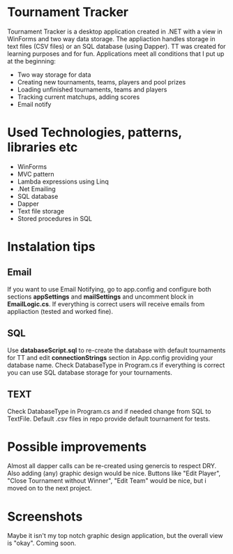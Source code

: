 # Tournament Tracker
Tournament Tracker is a desktop application created in .NET with a view in WinForms and two way data storage. The appliaction handles storage in text files (CSV files) or an SQL database (using Dapper). TT was created for learning purposes and for fun.
Applications meet all conditions that I put up at the beginning:
<ul>
  <li>Two way storage for data</li>
  <li>Creating new tournaments, teams, players and pool prizes</li>
  <li>Loading unfinished tournaments, teams and players</li>
  <li>Tracking current matchups, adding scores</li>
  <li>Email notify</li>
</ul>

# Used Technologies, patterns, libraries etc
<ul>
  <li>WinForms</li>
  <li>MVC pattern</li>
  <li>Lambda expressions using Linq</li>
  <li>.Net Emailing</li>
  <li>SQL database</li>
  <li>Dapper</li>
  <li>Text file storage</li>
  <li>Stored procedures in SQL</li>
</ul> 

# Instalation tips

## Email
If you want to use Email Notifying, go to app.config and configure both sections <b>appSettings</b> and <b>mailSettings</b> and uncomment block in <b>EmailLogic.cs</b>. If everything is correct users will receive emails from appliaction (tested and worked fine).

## SQL
  Use <b>databaseScript.sql</b> to re-create the database with default tournaments for TT and edit <b>connectionStrings</b> section in App.config providing your database name. Check DatabaseType in Program.cs if everything is correct you can use SQL database storage for your tournaments.
  
## TEXT
  Check DatabaseType in Program.cs and if needed change from SQL to TextFile. Default .csv files in repo provide default tournament for tests.
  
# Possible improvements
  Almost all dapper calls can be re-created using genercis to respect DRY. Also adding (any) graphic design would be nice.
  Buttons like "Edit Player", "Close Tournament without Winner", "Edit Team" would be nice, but i moved on to the next project.
  
# Screenshots
  Maybe it isn't my top notch graphic design application, but the overall view is "okay".
  Coming soon.
